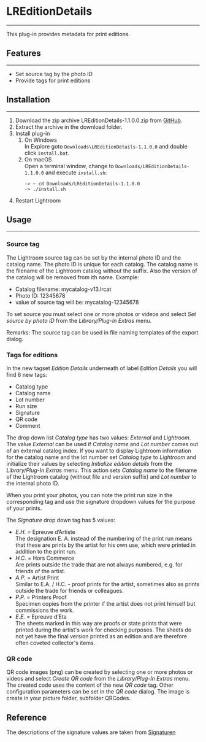 # LREditionDetails

---
This plug-in provides metadata for print editions.

## Features

---

* Set source tag by the photo ID
* Provide tags for print editions

## Installation

---

1. Download the zip archive LREditionDetails-1.1.0.0.zip from
   [GitHub](https://github.com/sto3014/LREditionDetails/archive/refs/tags/1.1.0.0.zip).
2. Extract the archive in the download folder.
3. Install plug-in
   1. On Windows  
      In Explore goto `Downloads\LREditionDetails-1.1.0.0` and double click `install.bat`.
   2. On macOS  
      Open a terminal window, change to `Downloads/LREditionDetails-1.1.0.0` and execute `install.sh`:
       ```
       -> ~ cd Downloads/LREditionDetails-1.1.0.0
       -> ./install.sh 
       ```
4. Restart Lightroom

## Usage

---

### Source tag

The Lightroom source tag can be set by the internal photo ID and the catalog name. The photo ID is unique for each
catalog. The catalog name is the filename of the Lightroom catalog without the suffix. Also the version of the catalog
will be removed from ith name. Example:

* Catalog filename: mycatalog-v13.lrcat
* Photo ID: 12345678
* value of source tag will be: mycatalog-12345678

To set source you must select one or more photos or videos and select _Set source by photo ID_ from the
_Library/Plug-In Extras_ menu.

Remarks: The source tag can be used in file naming templates of the export dialog. 

### Tags for editions

In the new tagset _Edition Details_ underneath of label _Edition Details_ you will find 6 new tags:

* Catalog type
* Catalog name
* Lot number
* Run size
* Signature
* QR code
* Comment

The drop down list _Catalog type_ has two values: _External_ and _Lightroom_. The value _External_ can be used if
_Catalog name_ and _Lot number_ comes out of an external catalog index. If you want to display Lightroom information for
the catalog name and the lot number set _Catalog type_ to _Lightroom_ and initialize their values by selecting
_Initialize edition details_ from the _Library/Plug-In Extras_ menu.
This action sets _Catalog name_ to the filename of the Lightroom catalog (without file and version suffix) and _Lot
number_ to the internal photo ID.

When you print your photos, you can note the print run size in the corresponding tag and use the signature dropdown
values for the purpose of your prints.

The _Signature_ drop down tag has 5 values:

* _E.H._ = Epreuve d’Artiste  
  The designation E. A. instead of the numbering of the print run means that these are prints by the artist for his own
  use, which were printed in addition to the print run.
* _H.C._ = Hors Commerce  
  Are prints outside the trade that are not always numbered, e.g. for friends of the artist.
* _A.P._ = Artist Print  
  Similar to E.A. / H.C. - proof prints for the artist, sometimes also as prints outside the trade for friends or
  colleagues.
* _P.P._ = Printers Proof  
  Specimen copies from the printer if the artist does not print himself but commissions the work.
* _E.E._ = Epreuve d’Eta  
  The sheets marked in this way are proofs or state prints that were printed during the artist's work for checking
  purposes. The sheets do not yet have the final version printed as an edition and are therefore often coveted
  collector's items.

### QR code

QR code images (png) can be created by selecting one or more photos or videos and select _Create QR code_ from the
_Library/Plug-In Extras_ menu.
The created code uses the content of the new _QR code_ tag. Other configuration parameters can be set in the _QR code_
dialog. 
The image is create in your picture folder, subfolder QRCodes.

## Reference

The descriptions of the signature values are taken
from [Signaturen](https://wp.radiertechniken.de/anhang/auflage-und-nummerierung/auflage/)
